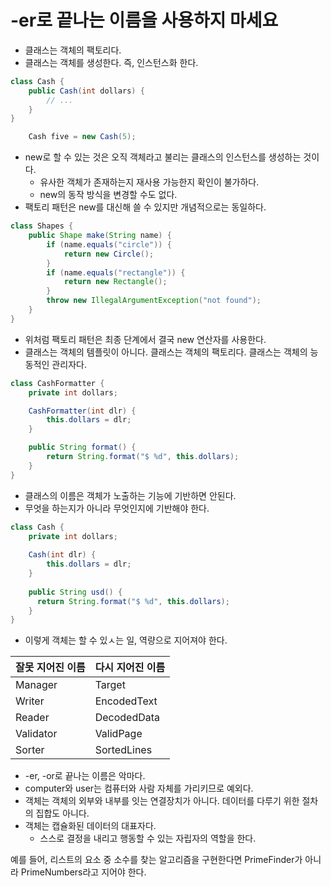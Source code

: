 # -er로 끝나는 이름을 사용하지 마세요

- 클래스는 객체의 팩토리다.
- 클래스는 객체를 생성한다. 즉, 인스턴스화 한다.

```java
class Cash {
    public Cash(int dollars) {
        // ...
    }
}

    Cash five = new Cash(5);
```

- new로 할 수 있는 것은 오직 객체라고 불리는 클래스의 인스턴스를 생성하는 것이다.
    - 유사한 객체가 존재하는지 재사용 가능한지 확인이 불가하다.
    - new의 동작 방식을 변경할 수도 없다.
- 팩토리 패턴은 new를 대신해 쓸 수 있지만 개념적으로는 동일하다.

```java
class Shapes {
    public Shape make(String name) {
        if (name.equals("circle")) {
            return new Circle();
        }
        if (name.equals("rectangle")) {
            return new Rectangle();
        }
        throw new IllegalArgumentException("not found");
    }
}
```

- 위처럼 팩토리 패턴은 최종 단계에서 결국 new 연산자를 사용한다.
- 클래스는 객체의 템플릿이 아니다. 클래스는 객체의 팩토리다. 클래스는 객체의 능동적인 관리자다.

```java
class CashFormatter {
    private int dollars;

    CashFormatter(int dlr) {
        this.dollars = dlr;
    }

    public String format() {
        return String.format("$ %d", this.dollars);
    }
}
```

- 클래스의 이름은 객체가 노출하는 기능에 기반하면 안된다.
- 무엇을 하는지가 아니라 무엇인지에 기반해야 한다.

```java
class Cash {
    private int dollars;
    
    Cash(int dlr) {
        this.dollars = dlr;
    }
    
    public String usd() {
      return String.format("$ %d", this.dollars);
    }
}
```

- 이렇게 객체는 할 수 있ㅅ는 일, 역량으로 지어져야 한다.

|잘못 지어진 이름|다시 지어진 이름|
|------|---|
|Manager|Target|
|Writer|EncodedText|
|Reader|DecodedData|
|Validator|ValidPage|
|Sorter|SortedLines|

- -er, -or로 끝나는 이름은 악마다.
- computer와 user는 컴퓨터와 사람 자체를 가리키므로 예외다.
- 객체는 객체의 외부와 내부를 잇는 연결장치가 아니다. 데이터를 다루기 위한 절차의 집합도 아니다.
- 객체는 캡슐화된 데이터의 대표자다.
  - 스스로 결정을 내리고 행동할 수 있는 자립자의 역할을 한다.

예를 들어, 리스트의 요소 중 소수를 찾는 알고리즘을 구현한다면 
PrimeFinder가 아니라  PrimeNumbers라고 지어야 한다.